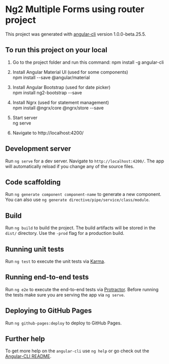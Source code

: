 # Ng2 Multiple Forms using router project

This project was generated with [angular-cli](https://github.com/angular/angular-cli) version 1.0.0-beta.25.5.

## To run this project on your local
1. Go to the project folder and run this command: npm install -g angular-cli

2. Install Angular Material UI (used for some components) <br/>
npm install --save @angular/material

3. Install Angular Bootstrap (used for date picker) <br/>
npm install ng2-bootstrap --save

4. Install Ngrx (used for statement management) <br/>
npm install @ngrx/core @ngrx/store --save

5. Start server <br/>
ng serve

6. Navigate to http://localhost:4200/

## Development server
Run `ng serve` for a dev server. Navigate to `http://localhost:4200/`. The app will automatically reload if you change any of the source files.

## Code scaffolding

Run `ng generate component component-name` to generate a new component. You can also use `ng generate directive/pipe/service/class/module`.

## Build

Run `ng build` to build the project. The build artifacts will be stored in the `dist/` directory. Use the `-prod` flag for a production build.

## Running unit tests

Run `ng test` to execute the unit tests via [Karma](https://karma-runner.github.io).

## Running end-to-end tests

Run `ng e2e` to execute the end-to-end tests via [Protractor](http://www.protractortest.org/).
Before running the tests make sure you are serving the app via `ng serve`.

## Deploying to GitHub Pages

Run `ng github-pages:deploy` to deploy to GitHub Pages.

## Further help

To get more help on the `angular-cli` use `ng help` or go check out the [Angular-CLI README](https://github.com/angular/angular-cli/blob/master/README.md).
